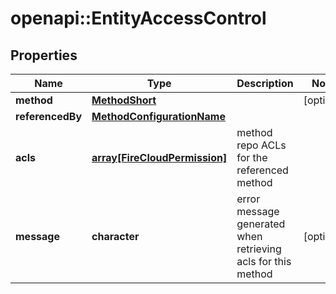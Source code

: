 # openapi::EntityAccessControl


## Properties
Name | Type | Description | Notes
------------ | ------------- | ------------- | -------------
**method** | [**MethodShort**](MethodShort.md) |  | [optional] 
**referencedBy** | [**MethodConfigurationName**](MethodConfigurationName.md) |  | 
**acls** | [**array[FireCloudPermission]**](FireCloudPermission.md) | method repo ACLs for the referenced method | 
**message** | **character** | error message generated when retrieving acls for this method | [optional] 


